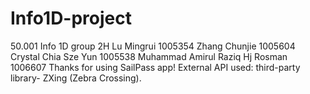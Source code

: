 # Info1D-project
50.001 Info 1D group 2H
Lu Mingrui 1005354
Zhang Chunjie 1005604
Crystal Chia Sze Yun 1005538
Muhammad Amirul Raziq Hj Rosman 1006607
Thanks for using SailPass app! External API used: third-party library- ZXing (Zebra Crossing).
